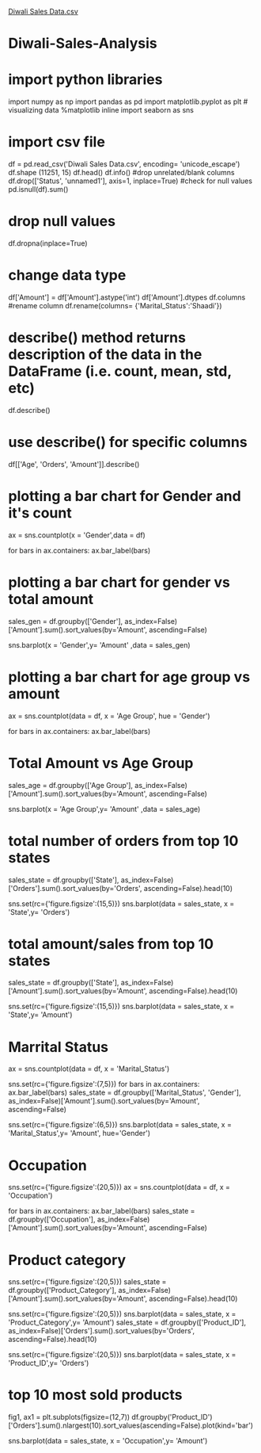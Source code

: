 [Diwali Sales Data.csv](https://github.com/Sait98/Diwali-Sales-Analysis/files/13792028/Diwali.Sales.Data.csv)
# Diwali-Sales-Analysis
# import python libraries

import numpy as np 
import pandas as pd 
import matplotlib.pyplot as plt # visualizing data
%matplotlib inline
import seaborn as sns
# import csv file
df = pd.read_csv('Diwali Sales Data.csv', encoding= 'unicode_escape')
df.shape
(11251, 15)
df.head()
df.info()
#drop unrelated/blank columns
df.drop(['Status', 'unnamed1'], axis=1, inplace=True)
#check for null values
pd.isnull(df).sum()
# drop null values
df.dropna(inplace=True)
# change data type
df['Amount'] = df['Amount'].astype('int')
df['Amount'].dtypes
df.columns
#rename column
df.rename(columns= {'Marital_Status':'Shaadi'})
# describe() method returns description of the data in the DataFrame (i.e. count, mean, std, etc)
df.describe()
# use describe() for specific columns
df[['Age', 'Orders', 'Amount']].describe()
# plotting a bar chart for Gender and it's count

ax = sns.countplot(x = 'Gender',data = df)

for bars in ax.containers:
    ax.bar_label(bars)
# plotting a bar chart for gender vs total amount

sales_gen = df.groupby(['Gender'], as_index=False)['Amount'].sum().sort_values(by='Amount', ascending=False)

sns.barplot(x = 'Gender',y= 'Amount' ,data = sales_gen)
# plotting a bar chart for age group vs amount
ax = sns.countplot(data = df, x = 'Age Group', hue = 'Gender')

for bars in ax.containers:
    ax.bar_label(bars)
# Total Amount vs Age Group
sales_age = df.groupby(['Age Group'], as_index=False)['Amount'].sum().sort_values(by='Amount', ascending=False)

sns.barplot(x = 'Age Group',y= 'Amount' ,data = sales_age)
# total number of orders from top 10 states

sales_state = df.groupby(['State'], as_index=False)['Orders'].sum().sort_values(by='Orders', ascending=False).head(10)

sns.set(rc={'figure.figsize':(15,5)})
sns.barplot(data = sales_state, x = 'State',y= 'Orders')
# total amount/sales from top 10 states

sales_state = df.groupby(['State'], as_index=False)['Amount'].sum().sort_values(by='Amount', ascending=False).head(10)

sns.set(rc={'figure.figsize':(15,5)})
sns.barplot(data = sales_state, x = 'State',y= 'Amount')
# Marrital Status
ax = sns.countplot(data = df, x = 'Marital_Status')

sns.set(rc={'figure.figsize':(7,5)})
for bars in ax.containers:
    ax.bar_label(bars)
sales_state = df.groupby(['Marital_Status', 'Gender'], as_index=False)['Amount'].sum().sort_values(by='Amount', ascending=False)

sns.set(rc={'figure.figsize':(6,5)})
sns.barplot(data = sales_state, x = 'Marital_Status',y= 'Amount', hue='Gender')
# Occupation
sns.set(rc={'figure.figsize':(20,5)})
ax = sns.countplot(data = df, x = 'Occupation')

for bars in ax.containers:
    ax.bar_label(bars)
sales_state = df.groupby(['Occupation'], as_index=False)['Amount'].sum().sort_values(by='Amount', ascending=False)
# Product category
sns.set(rc={'figure.figsize':(20,5)})
sales_state = df.groupby(['Product_Category'], as_index=False)['Amount'].sum().sort_values(by='Amount', ascending=False).head(10)

sns.set(rc={'figure.figsize':(20,5)})
sns.barplot(data = sales_state, x = 'Product_Category',y= 'Amount')
sales_state = df.groupby(['Product_ID'], as_index=False)['Orders'].sum().sort_values(by='Orders', ascending=False).head(10)

sns.set(rc={'figure.figsize':(20,5)})
sns.barplot(data = sales_state, x = 'Product_ID',y= 'Orders')
# top 10 most sold products

fig1, ax1 = plt.subplots(figsize=(12,7))
df.groupby('Product_ID')['Orders'].sum().nlargest(10).sort_values(ascending=False).plot(kind='bar')

sns.barplot(data = sales_state, x = 'Occupation',y= 'Amount')


